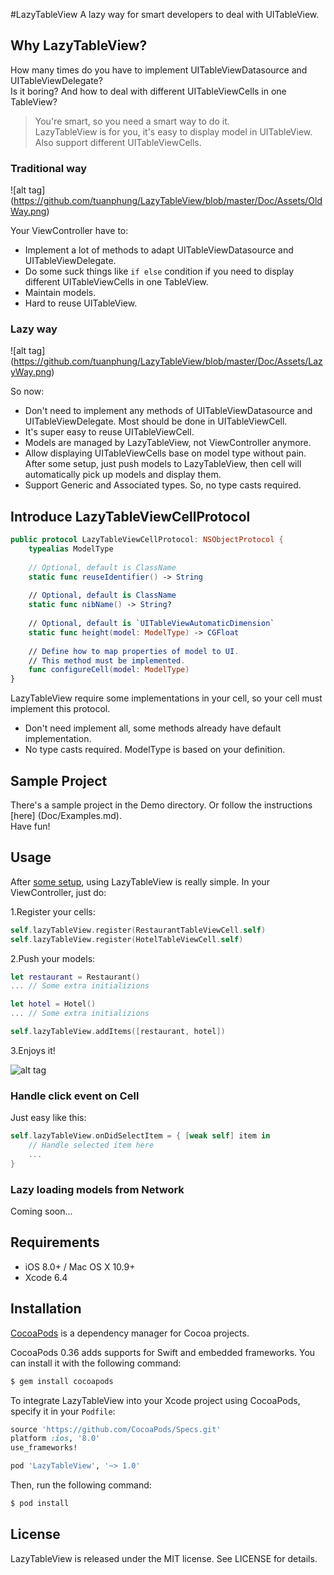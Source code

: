 #LazyTableView
A lazy way for smart developers to deal with UITableView.

Why LazyTableView?
--------------
How many times do you have to implement UITableViewDatasource and UITableViewDelegate?<br />
Is it boring? And how to deal with different UITableViewCells in one TableView?

> You're smart, so you need a smart way to do it.<br />
LazyTableView is for you, it's easy to display model in UITableView. Also support different UITableViewCells.

### Traditional way
![alt tag] (https://github.com/tuanphung/LazyTableView/blob/master/Doc/Assets/OldWay.png)

Your ViewController have to:
- Implement a lot of methods to adapt UITableViewDatasource and UITableViewDelegate.
- Do some suck things like `if else` condition if you need to display different UITableViewCells in one TableView.
- Maintain models.
- Hard to reuse UITableView.

### Lazy way
![alt tag] (https://github.com/tuanphung/LazyTableView/blob/master/Doc/Assets/LazyWay.png)

So now:
- Don't need to implement any methods of UITableViewDatasource and UITableViewDelegate. Most should be done in UITableViewCell.
- It's super easy to reuse UITableViewCell.
- Models are managed by LazyTableView, not ViewController anymore.
- Allow displaying UITableViewCells base on model type without pain. After some setup, just push models to LazyTableView, then cell will automatically pick up models and display them.
- Support Generic and Associated types. So, no type casts required.

Introduce LazyTableViewCellProtocol
--------------
```swift
public protocol LazyTableViewCellProtocol: NSObjectProtocol {
    typealias ModelType
    
    // Optional, default is ClassName
    static func reuseIdentifier() -> String
    
    // Optional, default is ClassName
    static func nibName() -> String?
    
    // Optional, default is `UITableViewAutomaticDimension`
    static func height(model: ModelType) -> CGFloat
    
    // Define how to map properties of model to UI.
    // This method must be implemented.
    func configureCell(model: ModelType)
}
```
LazyTableView require some implementations in your cell, so your cell must implement this protocol.<br />
* Don't need implement all, some methods already have default implementation.
* No type casts required. ModelType is based on your definition.

Sample Project
--------------
There's a sample project in the Demo directory. Or follow the instructions [here] (Doc/Examples.md).<br />
Have fun!

Usage
--------------
After [some setup](Doc/Examples.md), using LazyTableView is really simple. In your ViewController, just do:

1.Register your cells:
```swift
self.lazyTableView.register(RestaurantTableViewCell.self)
self.lazyTableView.register(HotelTableViewCell.self)
```
2.Push your models:
```swift
let restaurant = Restaurant()
... // Some extra initializions

let hotel = Hotel()
... // Some extra initializions

self.lazyTableView.addItems([restaurant, hotel])
```

3.Enjoys it!

![alt tag](https://github.com/tuanphung/LazyTableView/blob/master/Doc/Assets/Demo.gif)

### Handle click event on Cell
Just easy like this:
```swift
self.lazyTableView.onDidSelectItem = { [weak self] item in
    // Handle selected item here
    ...
}
```

### Lazy loading models from Network
Coming soon...

Requirements
--------------
- iOS 8.0+ / Mac OS X 10.9+
- Xcode 6.4

Installation
--------------
[CocoaPods](http://cocoapods.org) is a dependency manager for Cocoa projects.

CocoaPods 0.36 adds supports for Swift and embedded frameworks. You can install it with the following command:

```bash
$ gem install cocoapods
```
To integrate LazyTableView into your Xcode project using CocoaPods, specify it in your `Podfile`:

```ruby
source 'https://github.com/CocoaPods/Specs.git'
platform :ios, '8.0'
use_frameworks!

pod 'LazyTableView', '~> 1.0'
```

Then, run the following command:

```bash
$ pod install
```

License
--------------
LazyTableView is released under the MIT license. See LICENSE for details.
